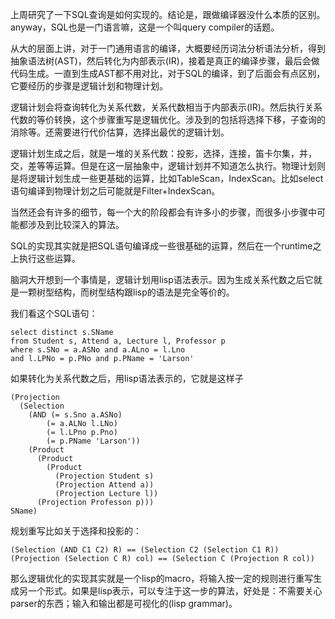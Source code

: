 上周研究了一下SQL查询是如何实现的。结论是，跟做编译器没什么本质的区别。anyway，SQL也是一门语言嘛，这是一个叫query compiler的话题。

从大的层面上讲，对于一门通用语言的编译，大概要经历词法分析语法分析，得到抽象语法树(AST)，然后转化为内部表示(IR)，接着是真正的编译步骤，最后会做代码生成。一直到生成AST都不用对比，对于SQL的编译，到了后面会有点区别，它要经历的步骤是逻辑计划和物理计划。

逻辑计划会将查询转化为关系代数，关系代数相当于内部表示(IR)。然后执行关系代数的等价转换，这个步骤重写是逻辑优化。涉及到的包括将选择下移，子查询的消除等。还需要进行代价估算，选择出最优的逻辑计划。

逻辑计划生成之后，就是一堆的关系代数：投影，选择，连接，笛卡尔集，并，交，差等等运算。但是在这一层抽象中，逻辑计划并不知道怎么执行。物理计划则是将逻辑计划生成一些更基础的运算，比如TableScan，IndexScan。比如select语句编译到物理计划之后可能就是Filter+IndexScan。

当然还会有许多的细节，每一个大的阶段都会有许多小的步骤，而很多小步骤中可能都涉及到比较深入的算法。

SQL的实现其实就是把SQL语句编译成一些很基础的运算，然后在一个runtime之上执行这些运算。

脑洞大开想到一个事情是，逻辑计划用lisp语法表示。因为生成关系代数之后它就是一颗树型结构，而树型结构跟lisp的语法是完全等价的。
  
我们看这个SQL语句：

    select distinct s.SName
    from Student s, Attend a, Lecture l, Professor p
    where s.SNo = a.ASNo and a.ALno = l.Lno
    and l.LPNo = p.PNo and p.PName = 'Larson'
  
如果转化为关系代数之后，用lisp语法表示的，它就是这样子

    (Projection
      (Selection
        (AND (= s.Sno a.ASNo)
            (= a.ALNo l.LNo)
            (= l.LPno p.Pno)
            (= p.PName 'Larson'))
        (Product
          (Product
            (Product
              (Projection Student s)
              (Projection Attend a))
              (Projection Lecture l))
          (Projection Professon p)))
    SName)

规划重写比如关于选择和投影的：

    (Selection (AND C1 C2) R) == (Selection C2 (Selection C1 R))
    (Projection (Selection C R) col) == (Selection C (Projection R col))

那么逻辑优化的实现其实就是一个lisp的macro，将输入按一定的规则进行重写生成另一个形式。如果是lisp表示，可以专注于这一步的算法，好处是：不需要关心parser的东西；输入和输出都是可视化的(lisp grammar)。
